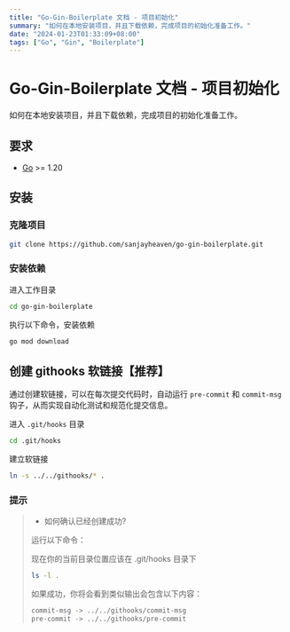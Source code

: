 ```yaml
---
title: "Go-Gin-Boilerplate 文档 - 项目初始化"
summary: "如何在本地安装项目，并且下载依赖，完成项目的初始化准备工作。"
date: "2024-01-23T01:33:09+08:00"
tags: ["Go", "Gin", "Boilerplate"]
---
```


# Go-Gin-Boilerplate 文档 - 项目初始化

如何在本地安装项目，并且下载依赖，完成项目的初始化准备工作。

## 要求

- [Go](https://golang.org/) >= 1.20

## 安装

### 克隆项目

```sh
git clone https://github.com/sanjayheaven/go-gin-boilerplate.git
```

### 安装依赖

进入工作目录

```sh
cd go-gin-boilerplate
```

执行以下命令，安装依赖

```sh
go mod download
```

## 创建 githooks 软链接【推荐】

通过创建软链接，可以在每次提交代码时，自动运行 `pre-commit` 和 `commit-msg` 钩子，从而实现自动化测试和规范化提交信息。

进入 `.git/hooks` 目录

```sh
cd .git/hooks
```

建立软链接

```sh
ln -s ../../githooks/* .
```

### 提示

> - 如何确认已经创建成功?
>
> 运行以下命令：
>
> 现在你的当前目录位置应该在 .git/hooks 目录下
>
> ```sh
> ls -l .
> ```
>
> 如果成功，你将会看到类似输出会包含以下内容：
>
> ```sh
> commit-msg -> ../../githooks/commit-msg
> pre-commit -> ../../githooks/pre-commit
> ```
